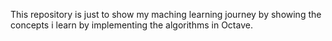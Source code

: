 This repository is just to show my maching learning journey by showing the concepts i learn by implementing the algorithms in Octave.